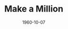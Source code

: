 ---
title: Make a Million
date: 1960-10-07
closing_date: 1960-10-15
layout: productions
featured_image:
image_caption:
image_credit:
playbill:
Theatre: Theatre Jacksonville
Venue: Little Theatre
cast:
- Betty Phillips: Joan Harbert
- Mr. Winters: Charles D. Cleghorn, Jr.
- Mrs. Winters: Helen Cochran
- Claire Manning: Juanita Kirkwood
- Sid Gray: Al Pinan
- Howard Conklin: Chris Michel Chiasson
- Bernie Leeds: Warren Zundell
- Harold Fairbanks: Joseph Ferri
- Julie Martin: Celeste Koger
- Mr. Mergenthaler: Marshall Grauer
- General Potter: Paul Galloway
- Lt. Friedlander: Jack Evans
- Ferris: Patrick Molloy
- King: Dick Wright
- Reeves: Keith Walker
- Juliano: Dave Wright
- Shoe Shine Boy: Lanny Troxler
- Window Washer: Dave Wright
- Henry Whipple: David Boyer
- Reardon: Harry A. Schneider
crew:
- Scenery:
  - Maurice Geoffrey
  - Frank Ridge
  - Paul Galloway
  - Al Pinan
  - Peggy Miller
  - Ellen Black
  - Judy Jett
  - Jack Broughton
  - Helen Cochran
  - Dixie Cohen
  - Mary Thornhill
  - Bunni Dunn
  - Merline Galloway
  - Virginia Popwell
  - Gloria Lantz
  - Mary Lee Scrimger
  - Art Logan
  - Glenn H. Logan
  - Sand Gordon
  - Dave Wright
- Stage Manager: Sand Gordon
- Assistant Stage Manager: Dave Wright
- Book-Holder: Helen Cochran
- Lighting:
  - Jack Broughton
  - Bunni Thornhill
  - Norman Howard
- Sound Effects:
  - Laurene Prescott
  - Jack Evans
- Properties:
  - Gayle Swymer
  - Esther Barnes
  - Betty Jones
  - Bunni Thornhill
  - Merline Galloway
  - Joe Ferri
- Wardrobe:
  - Sue Black
  - Claire Zundell
- Make-Up:
  - Elmo Lehman
  - Claire Zundell
  - Mary Lee Scrimger
- New York Skyline painting:
  - Florence Seymour
  - Florence Bennett
  - Joe Ferri
understudies:
orchestra:
external_links:
---